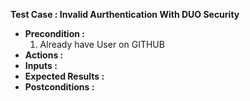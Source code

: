 **Test Case : Invalid Aurthentication With DUO Security**
  * **Precondition :** 
    1. Already have User on GITHUB
  * **Actions :** 
  * **Inputs :**
  * **Expected Results :**
  * **Postconditions :**
